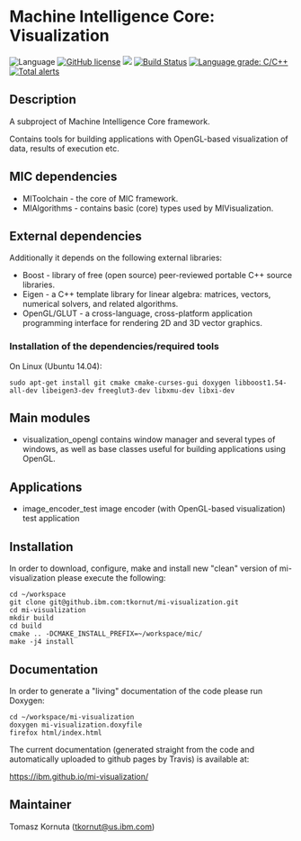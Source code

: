 # Machine Intelligence Core: Visualization

![Language](https://img.shields.io/badge/language-C%2B%2B-blue.svg)
[![GitHub license](https://img.shields.io/github/license/IBM/mi-visualization.svg)](https://github.com/IBM/mi-visualization/blob/master/LICENSE)
![](https://img.shields.io/github/release/IBM/mi-visualization.svg)
[![Build Status](https://travis-ci.com/IBM/mi-visualization.svg?branch=master)](https://travis-ci.com/IBM/mi-visualization)
[![Language grade: C/C++](https://img.shields.io/lgtm/grade/cpp/g/IBM/mi-algorithms.svg?logo=lgtm&logoWidth=18)](https://lgtm.com/projects/g/IBM/mi-visualization/context:cpp)
[![Total alerts](https://img.shields.io/lgtm/alerts/g/IBM/mi-algorithms.svg?logo=lgtm&logoWidth=18)](https://lgtm.com/projects/g/IBM/mi-visualization/alerts/)

## Description

A subproject of Machine Intelligence Core framework.

Contains tools for building applications with OpenGL-based visualization of data, results of execution etc.

## MIC dependencies

   * MIToolchain - the core of MIC framework.
   * MIAlgorithms - contains basic (core) types used by MIVisualization.

## External dependencies

Additionally it depends on the following external libraries:
   * Boost - library of free (open source) peer-reviewed portable C++ source libraries.
   * Eigen - a C++ template library for linear algebra: matrices, vectors, numerical solvers, and related algorithms.
   * OpenGL/GLUT - a cross-language, cross-platform application programming interface for rendering 2D and 3D vector graphics.

### Installation of the dependencies/required tools

On Linux (Ubuntu 14.04): 

    sudo apt-get install git cmake cmake-curses-gui doxygen libboost1.54-all-dev libeigen3-dev freeglut3-dev libxmu-dev libxi-dev

## Main modules

   *  visualization_opengl contains window manager and several types of windows, as well as base classes useful for building applications using OpenGL. 

## Applications

   *  image_encoder_test image encoder (with OpenGL-based visualization) test application 

## Installation

In order to download, configure, make and install new "clean" version of mi-visualization please execute the following:

    cd ~/workspace
    git clone git@github.ibm.com:tkornut/mi-visualization.git
    cd mi-visualization
    mkdir build
    cd build
    cmake .. -DCMAKE_INSTALL_PREFIX=~/workspace/mic/
    make -j4 install

## Documentation

In order to generate a "living" documentation of the code please run Doxygen:

    cd ~/workspace/mi-visualization
    doxygen mi-visualization.doxyfile
    firefox html/index.html

The current documentation (generated straight from the code and automatically uploaded to github pages by Travis) is available at:

https://ibm.github.io/mi-visualization/


## Maintainer

Tomasz Kornuta (tkornut@us.ibm.com)
